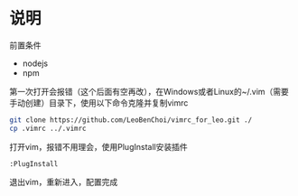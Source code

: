 # 说明

前置条件

- nodejs
- npm

第一次打开会报错（这个后面有空再改），在Windows或者Linux的~/.vim（需要手动创建）目录下，使用以下命令克隆并复制vimrc

```sh
git clone https://github.com/LeoBenChoi/vimrc_for_leo.git ./
cp .vimrc ../.vimrc
```

打开vim，报错不用理会，使用PlugInstall安装插件

```
:PlugInstall
```

退出vim，重新进入，配置完成